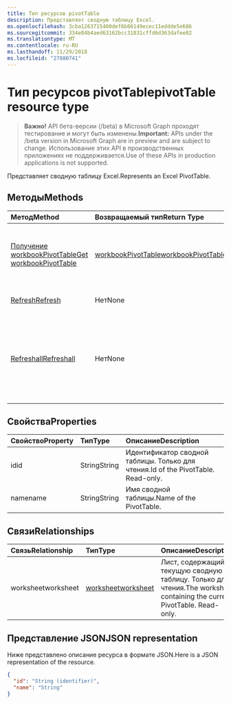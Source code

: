 ```yaml
---
title: Тип ресурсов pivotTable
description: Представляет сводную таблицу Excel.
ms.openlocfilehash: 3cba1263715400def6b66149ecec11eddde5e686
ms.sourcegitcommit: 334e84b4aed63162bcc31831cffd6d363dafee02
ms.translationtype: MT
ms.contentlocale: ru-RU
ms.lasthandoff: 11/29/2018
ms.locfileid: "27080741"
---
```

# <a name="pivottable-resource-type"></a><span data-ttu-id="1380e-103">Тип ресурсов pivotTable</span><span class="sxs-lookup"><span data-stu-id="1380e-103">pivotTable resource type</span></span>

> <span data-ttu-id="1380e-104">**Важно!** API бета-версии (/beta) в Microsoft Graph проходят тестирование и могут быть изменены.</span><span class="sxs-lookup"><span data-stu-id="1380e-104">**Important:** APIs under the /beta version in Microsoft Graph are in preview and are subject to change.</span></span> <span data-ttu-id="1380e-105">Использование этих API в производственных приложениях не поддерживается.</span><span class="sxs-lookup"><span data-stu-id="1380e-105">Use of these APIs in production applications is not supported.</span></span>

<span data-ttu-id="1380e-106">Представляет сводную таблицу Excel.</span><span class="sxs-lookup"><span data-stu-id="1380e-106">Represents an Excel PivotTable.</span></span>

## <a name="methods"></a><span data-ttu-id="1380e-107">Методы</span><span class="sxs-lookup"><span data-stu-id="1380e-107">Methods</span></span>

| <span data-ttu-id="1380e-108">Метод</span><span class="sxs-lookup"><span data-stu-id="1380e-108">Method</span></span>           | <span data-ttu-id="1380e-109">Возвращаемый тип</span><span class="sxs-lookup"><span data-stu-id="1380e-109">Return Type</span></span>    |<span data-ttu-id="1380e-110">Описание</span><span class="sxs-lookup"><span data-stu-id="1380e-110">Description</span></span>|
|:---------------|:--------|:----------|
|[<span data-ttu-id="1380e-111">Получение workbookPivotTable</span><span class="sxs-lookup"><span data-stu-id="1380e-111">Get workbookPivotTable</span></span>](../api/workbookpivottable-get.md) | [<span data-ttu-id="1380e-112">workbookPivotTable</span><span class="sxs-lookup"><span data-stu-id="1380e-112">workbookPivotTable</span></span>](workbookpivottable.md) |<span data-ttu-id="1380e-113">Чтение свойств и связей объекта workbookPivotTable.</span><span class="sxs-lookup"><span data-stu-id="1380e-113">Read properties and relationships of workbookPivotTable object.</span></span>|
|[<span data-ttu-id="1380e-114">Refresh</span><span class="sxs-lookup"><span data-stu-id="1380e-114">Refresh</span></span>](../api/workbookpivottable-refresh.md)|<span data-ttu-id="1380e-115">Нет</span><span class="sxs-lookup"><span data-stu-id="1380e-115">None</span></span>|<span data-ttu-id="1380e-116">Обновляет сводную таблицу.</span><span class="sxs-lookup"><span data-stu-id="1380e-116">Refreshes the PivotTable.</span></span> |
|[<span data-ttu-id="1380e-117">Refreshall</span><span class="sxs-lookup"><span data-stu-id="1380e-117">Refreshall</span></span>](../api/workbookpivottable-refreshall.md)|<span data-ttu-id="1380e-118">Нет</span><span class="sxs-lookup"><span data-stu-id="1380e-118">None</span></span>|<span data-ttu-id="1380e-p102">Обновляет все таблицы на заданном листе. Обратите внимание, что это действие доступно только в коллекции сводных таблиц.</span><span class="sxs-lookup"><span data-stu-id="1380e-p102">Refresh all tables within given worksheet. Note that this action is available only on the pivot table collection.</span></span>|

## <a name="properties"></a><span data-ttu-id="1380e-121">Свойства</span><span class="sxs-lookup"><span data-stu-id="1380e-121">Properties</span></span>
| <span data-ttu-id="1380e-122">Свойство</span><span class="sxs-lookup"><span data-stu-id="1380e-122">Property</span></span>     | <span data-ttu-id="1380e-123">Тип</span><span class="sxs-lookup"><span data-stu-id="1380e-123">Type</span></span>   |<span data-ttu-id="1380e-124">Описание</span><span class="sxs-lookup"><span data-stu-id="1380e-124">Description</span></span>|
|:---------------|:--------|:----------|
|<span data-ttu-id="1380e-125">id</span><span class="sxs-lookup"><span data-stu-id="1380e-125">id</span></span>|<span data-ttu-id="1380e-126">String</span><span class="sxs-lookup"><span data-stu-id="1380e-126">String</span></span>| <span data-ttu-id="1380e-p103">Идентификатор сводной таблицы.   Только для чтения.</span><span class="sxs-lookup"><span data-stu-id="1380e-p103">Id of the PivotTable.   Read-only.</span></span>|
|<span data-ttu-id="1380e-129">name</span><span class="sxs-lookup"><span data-stu-id="1380e-129">name</span></span>|<span data-ttu-id="1380e-130">String</span><span class="sxs-lookup"><span data-stu-id="1380e-130">String</span></span>|<span data-ttu-id="1380e-131">Имя сводной таблицы.</span><span class="sxs-lookup"><span data-stu-id="1380e-131">Name of the PivotTable.</span></span>    |

## <a name="relationships"></a><span data-ttu-id="1380e-132">Связи</span><span class="sxs-lookup"><span data-stu-id="1380e-132">Relationships</span></span>
| <span data-ttu-id="1380e-133">Связь</span><span class="sxs-lookup"><span data-stu-id="1380e-133">Relationship</span></span> | <span data-ttu-id="1380e-134">Тип</span><span class="sxs-lookup"><span data-stu-id="1380e-134">Type</span></span>   |<span data-ttu-id="1380e-135">Описание</span><span class="sxs-lookup"><span data-stu-id="1380e-135">Description</span></span>|
|:---------------|:--------|:----------|
|<span data-ttu-id="1380e-136">worksheet</span><span class="sxs-lookup"><span data-stu-id="1380e-136">worksheet</span></span>|[<span data-ttu-id="1380e-137">worksheet</span><span class="sxs-lookup"><span data-stu-id="1380e-137">worksheet</span></span>](worksheet.md)| <span data-ttu-id="1380e-p104">Лист, содержащий текущую сводную таблицу. Только для чтения.</span><span class="sxs-lookup"><span data-stu-id="1380e-p104">The worksheet containing the current PivotTable. Read-only.</span></span>   |

## <a name="json-representation"></a><span data-ttu-id="1380e-140">Представление JSON</span><span class="sxs-lookup"><span data-stu-id="1380e-140">JSON representation</span></span>
<span data-ttu-id="1380e-141">Ниже представлено описание ресурса в формате JSON.</span><span class="sxs-lookup"><span data-stu-id="1380e-141">Here is a JSON representation of the resource.</span></span>

<!-- {
  "blockType": "resource",
  "optionalProperties": [

  ],
  "@odata.type": "microsoft.graph.workbookPivotTable"
}-->

```json
{
  "id": "String (identifier)",
  "name": "String"
}

```
